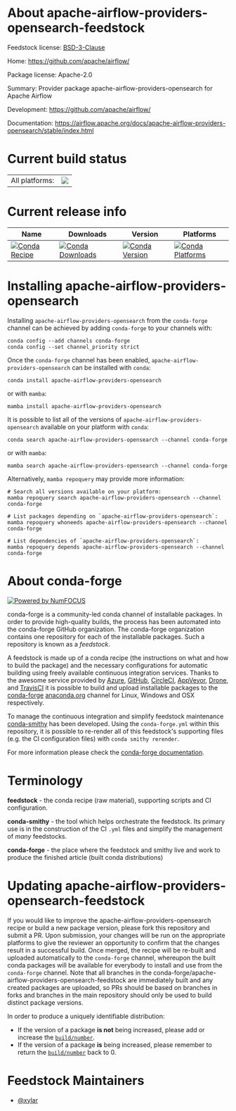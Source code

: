 About apache-airflow-providers-opensearch-feedstock
===================================================

Feedstock license: [BSD-3-Clause](https://github.com/conda-forge/apache-airflow-providers-opensearch-feedstock/blob/main/LICENSE.txt)

Home: https://github.com/apache/airflow/

Package license: Apache-2.0

Summary: Provider package apache-airflow-providers-opensearch for Apache Airflow

Development: https://github.com/apache/airflow/

Documentation: https://airflow.apache.org/docs/apache-airflow-providers-opensearch/stable/index.html

Current build status
====================


<table><tr><td>All platforms:</td>
    <td>
      <a href="https://dev.azure.com/conda-forge/feedstock-builds/_build/latest?definitionId=25746&branchName=main">
        <img src="https://dev.azure.com/conda-forge/feedstock-builds/_apis/build/status/apache-airflow-providers-opensearch-feedstock?branchName=main">
      </a>
    </td>
  </tr>
</table>

Current release info
====================

| Name | Downloads | Version | Platforms |
| --- | --- | --- | --- |
| [![Conda Recipe](https://img.shields.io/badge/recipe-apache--airflow--providers--opensearch-green.svg)](https://anaconda.org/conda-forge/apache-airflow-providers-opensearch) | [![Conda Downloads](https://img.shields.io/conda/dn/conda-forge/apache-airflow-providers-opensearch.svg)](https://anaconda.org/conda-forge/apache-airflow-providers-opensearch) | [![Conda Version](https://img.shields.io/conda/vn/conda-forge/apache-airflow-providers-opensearch.svg)](https://anaconda.org/conda-forge/apache-airflow-providers-opensearch) | [![Conda Platforms](https://img.shields.io/conda/pn/conda-forge/apache-airflow-providers-opensearch.svg)](https://anaconda.org/conda-forge/apache-airflow-providers-opensearch) |

Installing apache-airflow-providers-opensearch
==============================================

Installing `apache-airflow-providers-opensearch` from the `conda-forge` channel can be achieved by adding `conda-forge` to your channels with:

```
conda config --add channels conda-forge
conda config --set channel_priority strict
```

Once the `conda-forge` channel has been enabled, `apache-airflow-providers-opensearch` can be installed with `conda`:

```
conda install apache-airflow-providers-opensearch
```

or with `mamba`:

```
mamba install apache-airflow-providers-opensearch
```

It is possible to list all of the versions of `apache-airflow-providers-opensearch` available on your platform with `conda`:

```
conda search apache-airflow-providers-opensearch --channel conda-forge
```

or with `mamba`:

```
mamba search apache-airflow-providers-opensearch --channel conda-forge
```

Alternatively, `mamba repoquery` may provide more information:

```
# Search all versions available on your platform:
mamba repoquery search apache-airflow-providers-opensearch --channel conda-forge

# List packages depending on `apache-airflow-providers-opensearch`:
mamba repoquery whoneeds apache-airflow-providers-opensearch --channel conda-forge

# List dependencies of `apache-airflow-providers-opensearch`:
mamba repoquery depends apache-airflow-providers-opensearch --channel conda-forge
```


About conda-forge
=================

[![Powered by
NumFOCUS](https://img.shields.io/badge/powered%20by-NumFOCUS-orange.svg?style=flat&colorA=E1523D&colorB=007D8A)](https://numfocus.org)

conda-forge is a community-led conda channel of installable packages.
In order to provide high-quality builds, the process has been automated into the
conda-forge GitHub organization. The conda-forge organization contains one repository
for each of the installable packages. Such a repository is known as a *feedstock*.

A feedstock is made up of a conda recipe (the instructions on what and how to build
the package) and the necessary configurations for automatic building using freely
available continuous integration services. Thanks to the awesome service provided by
[Azure](https://azure.microsoft.com/en-us/services/devops/), [GitHub](https://github.com/),
[CircleCI](https://circleci.com/), [AppVeyor](https://www.appveyor.com/),
[Drone](https://cloud.drone.io/welcome), and [TravisCI](https://travis-ci.com/)
it is possible to build and upload installable packages to the
[conda-forge](https://anaconda.org/conda-forge) [anaconda.org](https://anaconda.org/)
channel for Linux, Windows and OSX respectively.

To manage the continuous integration and simplify feedstock maintenance
[conda-smithy](https://github.com/conda-forge/conda-smithy) has been developed.
Using the ``conda-forge.yml`` within this repository, it is possible to re-render all of
this feedstock's supporting files (e.g. the CI configuration files) with ``conda smithy rerender``.

For more information please check the [conda-forge documentation](https://conda-forge.org/docs/).

Terminology
===========

**feedstock** - the conda recipe (raw material), supporting scripts and CI configuration.

**conda-smithy** - the tool which helps orchestrate the feedstock.
                   Its primary use is in the construction of the CI ``.yml`` files
                   and simplify the management of *many* feedstocks.

**conda-forge** - the place where the feedstock and smithy live and work to
                  produce the finished article (built conda distributions)


Updating apache-airflow-providers-opensearch-feedstock
======================================================

If you would like to improve the apache-airflow-providers-opensearch recipe or build a new
package version, please fork this repository and submit a PR. Upon submission,
your changes will be run on the appropriate platforms to give the reviewer an
opportunity to confirm that the changes result in a successful build. Once
merged, the recipe will be re-built and uploaded automatically to the
`conda-forge` channel, whereupon the built conda packages will be available for
everybody to install and use from the `conda-forge` channel.
Note that all branches in the conda-forge/apache-airflow-providers-opensearch-feedstock are
immediately built and any created packages are uploaded, so PRs should be based
on branches in forks and branches in the main repository should only be used to
build distinct package versions.

In order to produce a uniquely identifiable distribution:
 * If the version of a package **is not** being increased, please add or increase
   the [``build/number``](https://docs.conda.io/projects/conda-build/en/latest/resources/define-metadata.html#build-number-and-string).
 * If the version of a package **is** being increased, please remember to return
   the [``build/number``](https://docs.conda.io/projects/conda-build/en/latest/resources/define-metadata.html#build-number-and-string)
   back to 0.

Feedstock Maintainers
=====================

* [@xylar](https://github.com/xylar/)

